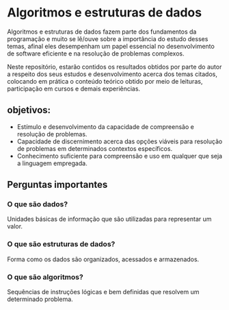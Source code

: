 # Algoritmos e estruturas de dados
Algoritmos e estruturas de dados fazem parte dos fundamentos da programação e muito se lê/ouve sobre a importância do estudo desses temas, afinal eles desempenham um papel essencial no desenvolvimento de software eficiente e na resolução de problemas complexos.

Neste repositório, estarão contidos os resultados obtidos por parte do autor a respeito dos seus estudos e desenvolvimento acerca dos temas citados, colocando em prática o conteúdo teórico obtido por meio de leituras, participação em cursos e demais experiências.


## objetivos:
- Estímulo e desenvolvimento da capacidade de compreensão e resolução de problemas.
- Capacidade de discernimento acerca das opções viáveis para resolução de problemas em determinados contextos específicos.
- Conhecimento suficiente para compreensão e uso em qualquer que seja a linguagem empregada.


## Perguntas importantes
### O que são dados?
Unidades básicas de informação que são utilizadas para representar um valor.

### O que são estruturas de dados?
Forma como os dados são organizados, acessados e armazenados.

### O que são algoritmos?
Sequências de instruções lógicas e bem definidas que resolvem um determinado problema.
